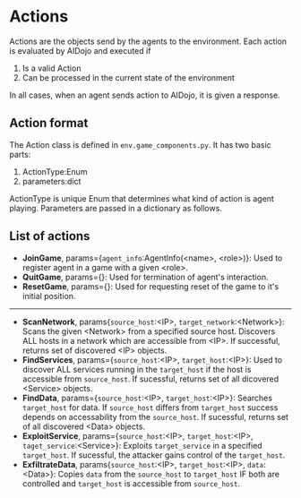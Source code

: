 # Actions
Actions are the objects send by the agents to the environment. Each action is evaluated by AIDojo and executed if
1. Is a valid Action
2. Can be processed in the current state of the environment

In all cases, when an agent sends action to AIDojo, it is given a response.
## Action format
The Action class is defined in `env.game_components.py`. It has two basic parts:
1. ActionType:Enum
2. parameters:dict

ActionType is unique Enum that determines what kind of action is agent playing. Parameters are passed in a dictionary as follows.
## List of actions
- **JoinGame**, params={`agent_info`:AgentInfo(\<name\>, \<role\>)}: Used to register agent in a game with a given \<role\>.
- **QuitGame**, params={}: Used for termination of agent's interaction.
- **ResetGame**, params={}: Used for requesting reset of the game to it's initial position.
---
- **ScanNetwork**, params{`source_host`:\<IP\>, `target_network`:\<Network\>}: Scans the given \<Network\> from a specified source host. Discovers ALL hosts in a network which are accessible from \<IP\>. If successful, returns set of discovered \<IP\> objects.
- **FindServices**, params={`source_host`:\<IP\>, `target_host`:\<IP\>}: Used to discover ALL services running in the `target_host` if the host is accessible from `source_host`. If sucessful, returns set of all dicovered \<Service\> objects.
- **FindData**, params={`source_host`:\<IP\>, `target_host`:\<IP\>}: Searches `target_host` for data. If `source_host` differs from `target_host` success depends on accessability from the `source_host`. If sucessful, returns set of all discovered \<Data\> objects.
- **ExploitService**, params={`source_host`:\<IP\>, `target_host`:\<IP\>, `taget_service`:\<Service\>}: Exploits `target_service` in a specified `target_host`. If sucessful, the attacker gains control of the `target_host`.
- **ExfiltrateData**, params{`source_host`:\<IP\>, `target_host`:\<IP\>, `data`:\<Data\>}: Copies `data` from the `source_host` to `target_host` IF both are controlled and `target_host` is accessible from `source_host`.